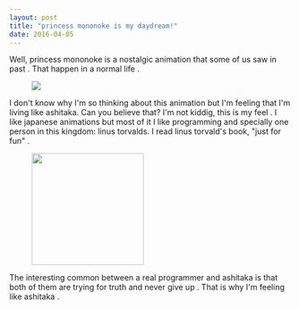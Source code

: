```yaml
---
layout: post
title: "princess mononoke is my daydream!"
date: 2016-04-05
---
```

Well, princess mononoke is a nostalgic animation that some of us saw in past . That happen in a normal life . 

<figure>
	<img src="http://s7.picofile.com/file/8245951326/princess_mononoke_by_travzero.jpg">
</figure>

I don't know why I'm so thinking about this animation but I'm feeling that I'm living like ashitaka. Can you believe that? I'm not kiddig, this is my feel . I like japanese animations but most of it I like programming and specially one person in this kingdom: linus torvalds. I read linus torvald's book, "just for fun" . 

<figure>
	<img style="height:200px" src="http://s6.picofile.com/file/8245951000/jffun.jpeg">
</figure>

The interesting common between a real programmer and ashitaka is that both of them are trying for truth and never give up . That is why I'm feeling like ashitaka . 
